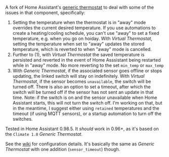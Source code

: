 A fork of Home Assistant's [generic thermostat](https://www.home-assistant.io/components/generic_thermostat/) to deal 
with some of the issues in that component, specifically:

1. Setting the temperature when the thermostat is in "away" mode overrides the current desired temperature. 
If you use automations to create a heating/cooling schedule, you can't use "away" to set a fixed temperature, 
e.g. when you go on hoiday. With *Virtual Thermostat*, setting the temperature when set to "away" updates the
stored temperature, which is reverted to when "away" mode is cancelled.
2. Further to (1), with *Virtual Thermostat* the saved temperature is persisted and reverted in the event of Home 
Asssistant being restarted while in "away" mode. No more reverting to the set `min_temp` or `max_temp`
3. With *Generic Thermostat*, if the associated sensor goes offline or stops updating, the linked switch will stay on 
indefinitely. With *Virtual Thermostat*, if the sensor becomes `unavailable`, the switch will be turned off. There is
also an option to set a timeout, after which the switch will be turned off if the sensor has not sent an update in that 
time. Note: if the switch is on and the sensor unavailable when Home Assistant starts, this will not turn the switch 
off. I'm working on that, but in the meantime, I suggest either using `retained` temperatures and the timeout (if using 
MQTT sensors), or a startup automation to turn off the switches.

Tested in Home Assistant 0.98.5. It _should_ work in 0.96+, as it's based on the `Climate 1.0` *Generic Thermostat*.

See the [wiki](https://github.com/b4dpxl/virtual_thermostat/wiki) for configuration details. It's basically the same as
*Generic Thermostat* with one addition (`sensor_timeout`) though.  
